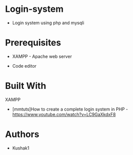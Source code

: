 # Login-system

 * Login system using php and mysqli

# Prerequisites

 * XAMPP - Apache web server
 
 * Code editor

# Built With

 XAMPP
 * [mmtuts]How to create a complete login system in PHP  - https://www.youtube.com/watch?v=LC9GaXkdxF8
 
# Authors
 * Kushak1
